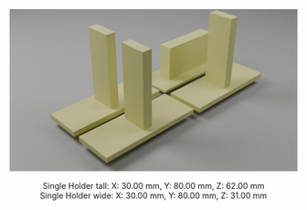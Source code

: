 ![alt text](https://github.com/Tobias-Abele/3DModelsLabware/blob/main/ChannelSlides/SlideHolders/SlideHolders.png)

<p align="center">
Single Holder tall: X: 30.00 mm, Y: 80.00 mm, Z: 62.00 mm
  <br/>
Single Holder wide: X: 30.00 mm, Y: 80.00 mm, Z: 31.00 mm
</p>
